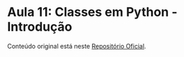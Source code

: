 # Aula 11: Classes em Python - Introdução

Conteúdo original está neste [Repositório Oficial](https://github.com/lvgalvao/data-engineering-roadmap/tree/main/Bootcamp%20-%20Python%20para%20dados/aula11-15).
